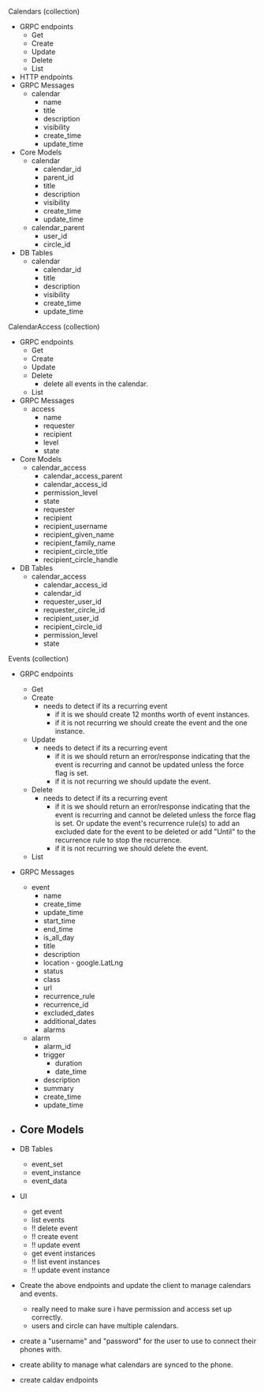 Calendars (collection)
  - GRPC endpoints
    - Get
    - Create
    - Update
    - Delete
    - List
  - HTTP endpoints
  - GRPC Messages
    - calendar
      - name
      - title
      - description
      - visibility
      - create_time
      - update_time
  - Core Models
    - calendar
      - calendar_id
      - parent_id
      - title
      - description
      - visibility
      - create_time
      - update_time
    - calendar_parent
      - user_id
      - circle_id
  - DB Tables
    - calendar
      - calendar_id
      - title
      - description
      - visibility
      - create_time
      - update_time

CalendarAccess (collection)
  - GRPC endpoints
    - Get
    - Create
    - Update
    - Delete
      - delete all events in the calendar.
    - List
  - GRPC Messages
    - access
      - name
      - requester
      - recipient
      - level
      - state
  - Core Models
    - calendar_access
      - calendar_access_parent
      - calendar_access_id
      - permission_level
      - state
      - requester
      - recipient
      - recipient_username
      - recipient_given_name
      - recipient_family_name
      - recipient_circle_title
      - recipient_circle_handle
  - DB Tables
    - calendar_access
      - calendar_access_id
      - calendar_id
      - requester_user_id
      - requester_circle_id
      - recipient_user_id
      - recipient_circle_id
      - permission_level
      - state

Events (collection)
  - GRPC endpoints
    - Get
    - Create
      - needs to detect if its a recurring event
        - if it is we should create 12 months worth of event instances.
        - if it is not recurring we should create the event and the one instance.
    - Update
      - needs to detect if its a recurring event
        - if it is we should return an error/response indicating that the event is recurring and cannot be updated unless the force flag is set.
        - if it is not recurring we should update the event.
    - Delete
      - needs to detect if its a recurring event
        - if it is we should return an error/response indicating that the event is recurring and cannot be deleted unless the force flag is set. Or update the event's recurrence rule(s) to add an excluded date for the event to be deleted or add "Until" to the recurrence rule to stop the recurrence.
        - if it is not recurring we should delete the event.
    - List
  - GRPC Messages
    - event
      - name
      - create_time
      - update_time
      - start_time
      - end_time
      - is_all_day
      - title
      - description
      - location - google.LatLng
      - status
      - class
      - url
      - recurrence_rule
      - recurrence_id
      - excluded_dates
      - additional_dates
      - alarms
    - alarm
      - alarm_id
      - trigger
        - duration
        - date_time
      - description
      - summary
      - create_time
      - update_time
  - Core Models
    - 
  - DB Tables
    - event_set
    - event_instance
    - event_data

- UI
  - get event
  - list events
  - !! delete event
  - !! create event
  - !! update event
  - get event instances
  - !! list event instances
  - !! update event instance


- Create the above endpoints and update the client to manage calendars and events.
  - really need to make sure i have permission and access set up correctly.
  - users and circle can have multiple calendars.
- create a "username" and "password" for the user to use to connect their phones with.
- create ability to manage what calendars are synced to the phone.
- create caldav endpoints